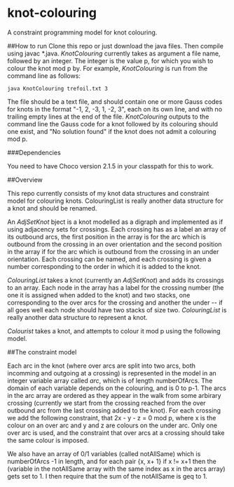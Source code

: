 # knot-colouring
A constraint programming model for knot colouring.

##How to run
Clone this repo or just download the java files.  Then compile using javac *.java.  _KnotColouring_ currently takes as argument a file name, followed by an integer.  The integer is the value p, for which you wish to colour the knot mod p by.  For example, _KnotColouring_ is run from the command line as follows:

```
java KnotColouring trefoil.txt 3
```

The file should be a text file, and should contain one or more Gauss codes for knots in the format "-1, 2, -3, 1, -2, 3", each on its own line, and with no trailing empty lines at the end of the file.  _KnotColouring_ outputs to the command line the Gauss code for a knot followed by its colouring should one exist, and "No solution found" if the knot does not admit a colouring mod p.

###Dependencies

You need to have Choco version 2.1.5 in your classpath for this to work.

##Overview

This repo currently consists of my knot data structures and constraint model for colouring knots.  ColouringList is really another data structure for a knot and should be renamed.

An _AdjSetKnot_ bject is a knot modelled as a digraph and implemented as if using adjacency sets for crossings.  Each crossing has as a label an array of its outbound arcs, the first position in the array is for the arc which is outbound from the crossing in an over orientation and the second position in the array if for the arc which is outbound from the crossing in an under orientation.  Each crossing can be named, and each crossing is given a number corresponding to the order in which it is added to the knot.

_ColouringList_ takes a knot (currently an _AdjSetKnot_) and adds its crossings to an array.  Each node in the array has a label for the crossing number (the one it is assigned when added to the knot) and two stacks, one corresponding to the over arcs for the crossing and another the under -- if all goes well each node should have two stacks of size two.  _ColouringList_ is really another data structure to represent a knot.

_Colourist_ takes a knot, and attempts to colour it mod p using the following model.

##The constraint model

Each arc in the knot (where over arcs are split into two arcs, both incomming and outgoing at a crossing) is represented in the model in an integer variable array called _arc_, which is of length numberOfArcs.  The domain of each variable depends on the colouring, and is 0 to p-1.  The arcs in the arc array are ordered as they appear in the walk from some arbirary crossing (currently we start from the crossing reached from the over outbound arc from the last crossing added to the knot).  For each crossing we add the following constraint, that 2x - y - z = 0 mod p, where x is the colour on an over arc and y and z are colours on the under arc.  Only one over arc is used, and the constraint that over arcs at a crossing should take the same colour is imposed.

We also have an array of 0/1 variables (called notAllSame) which is numberOfArcs -1 in length, and for each pair {x, x+ 1} if x != x+1 then the (variable in the notAllSame array with the same index as x in the arcs array) gets set to 1.  I then require that the sum of the notAllSame is geq to 1. 
